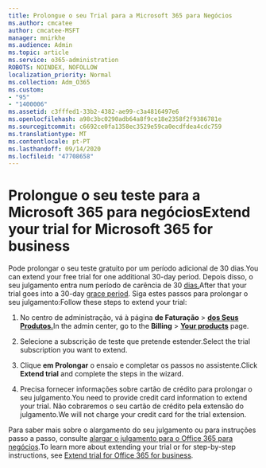 ```yaml
---
title: Prolongue o seu Trial para a Microsoft 365 para Negócios
ms.author: cmcatee
author: cmcatee-MSFT
manager: mnirkhe
ms.audience: Admin
ms.topic: article
ms.service: o365-administration
ROBOTS: NOINDEX, NOFOLLOW
localization_priority: Normal
ms.collection: Adm_O365
ms.custom:
- "95"
- "1400006"
ms.assetid: c3fffed1-33b2-4382-ae99-c3a4816497e6
ms.openlocfilehash: a98c3bc0290adb64a8f9ce18e2358f2f9386781e
ms.sourcegitcommit: c6692ce0fa1358ec3529e59ca0ecdfdea4cdc759
ms.translationtype: MT
ms.contentlocale: pt-PT
ms.lasthandoff: 09/14/2020
ms.locfileid: "47708658"
---
```

# <a name="extend-your-trial-for-microsoft-365-for-business"></a><span data-ttu-id="28e1a-102">Prolongue o seu teste para a Microsoft 365 para negócios</span><span class="sxs-lookup"><span data-stu-id="28e1a-102">Extend your trial for Microsoft 365 for business</span></span>

<span data-ttu-id="28e1a-103">Pode prolongar o seu teste gratuito por um período adicional de 30 dias.</span><span class="sxs-lookup"><span data-stu-id="28e1a-103">You can extend your free trial for one additional 30-day period.</span></span> <span data-ttu-id="28e1a-104">Depois disso, o seu julgamento entra num período de carência de 30 [dias.](https://docs.microsoft.com/alchemyinsights/grace-period-for-microsoft-365-free-trial)</span><span class="sxs-lookup"><span data-stu-id="28e1a-104">After that your trial goes into a 30-day [grace period](https://docs.microsoft.com/alchemyinsights/grace-period-for-microsoft-365-free-trial).</span></span> <span data-ttu-id="28e1a-105">Siga estes passos para prolongar o seu julgamento:</span><span class="sxs-lookup"><span data-stu-id="28e1a-105">Follow these steps to extend your trial:</span></span>
  
1. <span data-ttu-id="28e1a-106">No centro de administração, vá à página **de Faturação** \> **[dos Seus Produtos.](https://go.microsoft.com/fwlink/p/?linkid=842054)**</span><span class="sxs-lookup"><span data-stu-id="28e1a-106">In the admin center, go to the **Billing** \> **[Your products](https://go.microsoft.com/fwlink/p/?linkid=842054)** page.</span></span>

2. <span data-ttu-id="28e1a-107">Selecione a subscrição de teste que pretende estender.</span><span class="sxs-lookup"><span data-stu-id="28e1a-107">Select the trial subscription you want to extend.</span></span>

3. <span data-ttu-id="28e1a-108">Clique **em Prolongar** o ensaio e completar os passos no assistente.</span><span class="sxs-lookup"><span data-stu-id="28e1a-108">Click **Extend trial** and complete the steps in the wizard.</span></span>

4. <span data-ttu-id="28e1a-109">Precisa fornecer informações sobre cartão de crédito para prolongar o seu julgamento.</span><span class="sxs-lookup"><span data-stu-id="28e1a-109">You need to provide credit card information to extend your trial.</span></span> <span data-ttu-id="28e1a-110">Não cobraremos o seu cartão de crédito pela extensão do julgamento.</span><span class="sxs-lookup"><span data-stu-id="28e1a-110">We will not charge your credit card for the trial extension.</span></span>

<span data-ttu-id="28e1a-111">Para saber mais sobre o alargamento do seu julgamento ou para instruções passo a passo, consulte [alargar o julgamento para o Office 365 para negócios](https://docs.microsoft.com/microsoft-365/commerce/extend-your-trial).</span><span class="sxs-lookup"><span data-stu-id="28e1a-111">To learn more about extending your trial or for step-by-step instructions, see [Extend trial for Office 365 for business](https://docs.microsoft.com/microsoft-365/commerce/extend-your-trial).</span></span>
